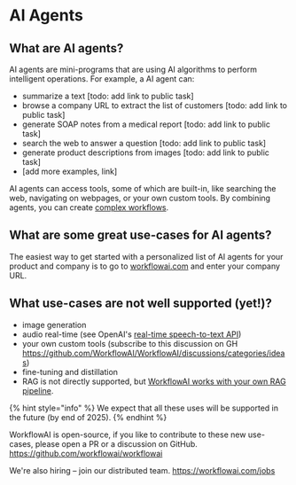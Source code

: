 # AI Agents
## What are AI agents?

AI agents are mini-programs that are using AI algorithms to perform intelligent operations. For example, a AI agent can:
- summarize a text [todo: add link to public task]
- browse a company URL to extract the list of customers [todo: add link to public task]
- generate SOAP notes from a medical report [todo: add link to public task]
- search the web to answer a question [todo: add link to public task]
- generate product descriptions from images [todo: add link to public task]
- [add more examples, link]

AI agents can access tools, some of which are built-in, like searching the web, navigating on webpages, or your own custom tools.
By combining agents, you can create [complex workflows](link).

## What are some great use-cases for AI agents?
The easiest way to get started with a personalized list of AI agents for your product and company is to go to [workflowai.com](https://workflowai.com) and enter your company URL.

## What use-cases are not well supported (yet!)?
- image generation
- audio real-time (see OpenAI's [real-time speech-to-text API](https://platform.openai.com/docs/guides/realtime))
- your own custom tools (subscribe to this discussion on GH https://github.com/WorkflowAI/WorkflowAI/discussions/categories/ideas)
- fine-tuning and distillation
- RAG is not directly supported, but [WorkflowAI works with your own RAG pipeline](). 

{% hint style="info" %}
We expect that all these uses will be supported in the future (by end of 2025).
{% endhint %}

WorkflowAI is open-source, if you like to contribute to these new use-cases, please open a PR or a discussion on GitHub. https://github.com/workflowai/workflowai

We're also hiring – join our distributed team. https://workflowai.com/jobs